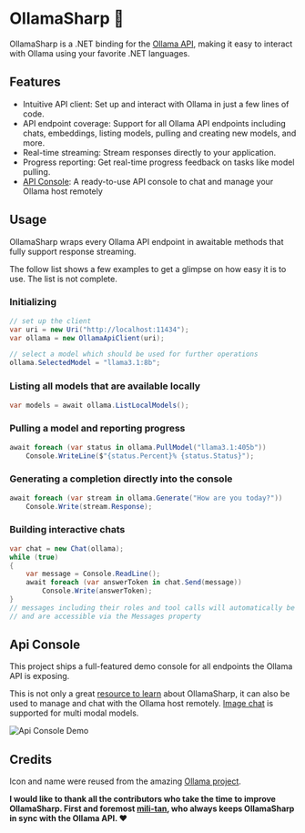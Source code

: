 # OllamaSharp 🦙

OllamaSharp is a .NET binding for the [Ollama API](https://github.com/jmorganca/ollama/blob/main/docs/api.md), making it easy to interact with Ollama using your favorite .NET languages.

## Features

- Intuitive API client: Set up and interact with Ollama in just a few lines of code.
- API endpoint coverage: Support for all Ollama API endpoints including chats, embeddings, listing models, pulling and creating new models, and more.
- Real-time streaming: Stream responses directly to your application.
- Progress reporting: Get real-time progress feedback on tasks like model pulling.
- [API Console](#api-console): A ready-to-use API console to chat and manage your Ollama host remotely

## Usage

OllamaSharp wraps every Ollama API endpoint in awaitable methods that fully support response streaming.

The follow list shows a few examples to get a glimpse on how easy it is to use. The list is not complete.

### Initializing

```csharp
// set up the client
var uri = new Uri("http://localhost:11434");
var ollama = new OllamaApiClient(uri);

// select a model which should be used for further operations
ollama.SelectedModel = "llama3.1:8b";
```

### Listing all models that are available locally

```csharp
var models = await ollama.ListLocalModels();
```

### Pulling a model and reporting progress

```csharp
await foreach (var status in ollama.PullModel("llama3.1:405b"))
    Console.WriteLine($"{status.Percent}% {status.Status}");
```

### Generating a completion directly into the console

```csharp
await foreach (var stream in ollama.Generate("How are you today?"))
    Console.Write(stream.Response);
```

### Building interactive chats

```csharp
var chat = new Chat(ollama);
while (true)
{
    var message = Console.ReadLine();
    await foreach (var answerToken in chat.Send(message))
        Console.Write(answerToken);
}
// messages including their roles and tool calls will automatically be tracked within the chat object
// and are accessible via the Messages property
```

## Api Console

This project ships a full-featured demo console for all endpoints the Ollama API is exposing.

This is not only a great [resource to learn](/OllamaApiConsole/Demos) about OllamaSharp, it can also be used to manage and chat with the Ollama host remotely. [Image chat](https://github.com/awaescher/OllamaSharp/blob/main/docs/imagechat.png) is supported for multi modal models.

![Api Console Demo](https://github.com/awaescher/OllamaSharp/blob/main/docs/demo.gif)

## Credits

Icon and name were reused from the amazing [Ollama project](https://github.com/jmorganca/ollama).

**I would like to thank all the contributors who take the time to improve OllamaSharp. First and foremost [mili-tan](https://github.com/mili-tan), who always keeps OllamaSharp in sync with the Ollama API. ❤**


